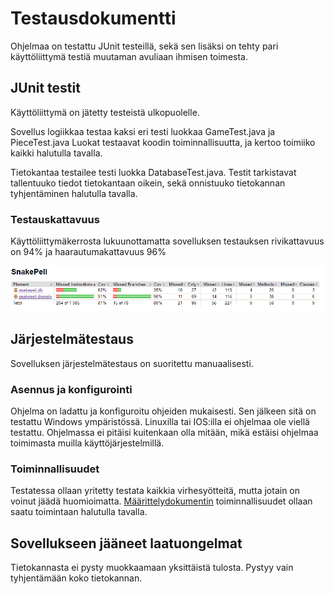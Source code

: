 # Testausdokumentti

Ohjelmaa on testattu JUnit testeillä, sekä sen lisäksi on tehty pari käyttöliittymä testiä muutaman avuliaan ihmisen toimesta.

## JUnit testit

Käyttöliittymä on jätetty testeistä ulkopuolelle.

Sovellus logiikkaa testaa kaksi eri testi luokkaa GameTest.java ja PieceTest.java
Luokat testaavat koodin toiminnallisuutta, ja kertoo toimiiko kaikki halutulla tavalla.

Tietokantaa testailee testi luokka DatabaseTest.java.
Testit tarkistavat tallentuuko tiedot tietokantaan oikein, sekä onnistuuko tietokannan tyhjentäminen halutulla tavalla.


### Testauskattavuus

Käyttöliittymäkerrosta lukuunottamatta sovelluksen testauksen rivikattavuus on 94% ja haarautumakattavuus 96%

![Testikattavuus](https://github.com/Savolainen95/otm-harjoitustyo/blob/master/SnakePeli/Photos/jacocoReport.png)

## Järjestelmätestaus

Sovelluksen järjestelmätestaus on suoritettu manuaalisesti.

### Asennus ja konfigurointi

Ohjelma on ladattu ja konfiguroitu ohjeiden mukaisesti. Sen jälkeen sitä on testattu Windows ympäristössä.
Linuxilla tai IOS:illa ei ohjelmaa ole viellä testattu. Ohjelmassa ei pitäisi kuitenkaan olla mitään,
mikä estäisi ohjelmaa toimimasta muilla käyttöjärjestelmillä.

### Toiminnallisuudet

Testatessa ollaan yritetty testata kaikkia virhesyötteitä, mutta jotain on voinut jäädä huomioimatta.
[Määrittelydokumentin](https://github.com/Savolainen95/otm-harjoitustyo/blob/master/dokumentaatio/maarittelydokumentti.md) toiminnallisuudet ollaan saatu toimintaan halutulla tavalla.

## Sovellukseen jääneet laatuongelmat

Tietokannasta ei pysty muokkaamaan yksittäistä tulosta. Pystyy vain tyhjentämään koko tietokannan.
